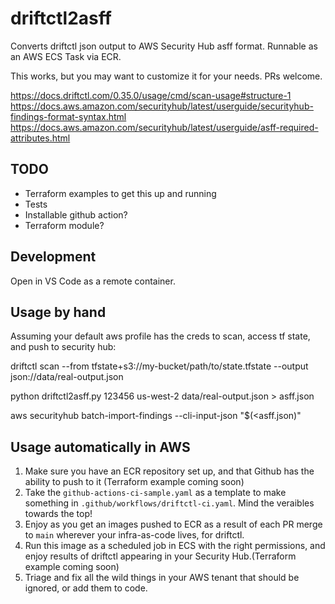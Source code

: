 # driftctl2asff

Converts driftctl json output to AWS Security Hub asff format. Runnable as an AWS ECS Task via ECR.

This works, but you may want to customize it for your needs. PRs welcome.

https://docs.driftctl.com/0.35.0/usage/cmd/scan-usage#structure-1
https://docs.aws.amazon.com/securityhub/latest/userguide/securityhub-findings-format-syntax.html
https://docs.aws.amazon.com/securityhub/latest/userguide/asff-required-attributes.html

## TODO

* Terraform examples to get this up and running
* Tests
* Installable github action?
* Terraform module?

## Development

Open in VS Code as a remote container.

## Usage by hand

Assuming your default aws profile has the creds to scan, access tf state, and push to security hub:

driftctl scan --from tfstate+s3://my-bucket/path/to/state.tfstate --output json://data/real-output.json

python driftctl2asff.py 123456 us-west-2 data/real-output.json > asff.json

aws securityhub batch-import-findings --cli-input-json "$(<asff.json)"

## Usage automatically in AWS

1. Make sure you have an ECR repository set up, and that Github has the ability to push to it (Terraform example coming soon)
1. Take the `github-actions-ci-sample.yaml` as a template to make something in `.github/workflows/driftctl-ci.yaml`. Mind the veraibles towards the top!
1. Enjoy as you get an images pushed to ECR as a result of each PR merge to `main` wherever your infra-as-code lives, for driftctl.
1. Run this image as a scheduled job in ECS with the right permissions, and enjoy results of driftctl appearing in your Security Hub.(Terraform example coming soon)
1. Triage and fix all the wild things in your AWS tenant that should be ignored, or add them to code. 

